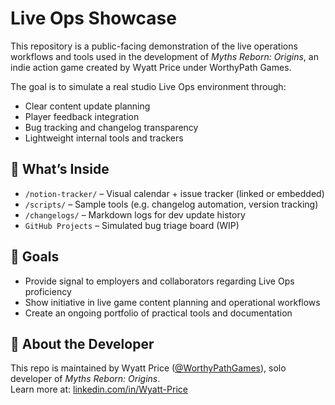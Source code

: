 # Live Ops Showcase

This repository is a public-facing demonstration of the live operations workflows and tools used in the development of *Myths Reborn: Origins*, an indie action game created by Wyatt Price under WorthyPath Games.

The goal is to simulate a real studio Live Ops environment through:
- Clear content update planning
- Player feedback integration
- Bug tracking and changelog transparency
- Lightweight internal tools and trackers

## 🧰 What’s Inside

- `/notion-tracker/` – Visual calendar + issue tracker (linked or embedded)
- `/scripts/` – Sample tools (e.g. changelog automation, version tracking)
- `/changelogs/` – Markdown logs for dev update history
- `GitHub Projects` – Simulated bug triage board (WIP)

## 🎯 Goals

- Provide signal to employers and collaborators regarding Live Ops proficiency
- Show initiative in live game content planning and operational workflows
- Create an ongoing portfolio of practical tools and documentation

## 📌 About the Developer

This repo is maintained by Wyatt Price ([@WorthyPathGames](https://github.com/WorthyPathGames)), solo developer of *Myths Reborn: Origins*.  
Learn more at: [linkedin.com/in/Wyatt-Price](https://linkedin.com/in/Wyatt-Price)
